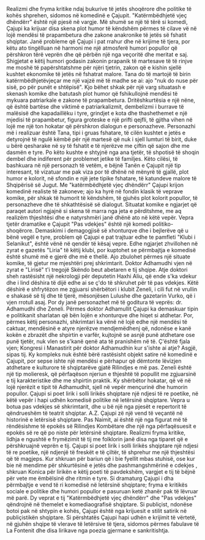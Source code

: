 Realizmi dhe fryma kritike ndaj bukurive të jetës shoqërore dhe politike të kohës shprehen, sidomos në komedinë e Çajupit. "Katërmbëdhjetë vjeç dhëndërr" është një pjesë në vargje. Më shumë se një të tërë si komedi, Çajupi ka krijuar disa skena plot humor të këndshëm përmes të cilave vë në lojë mendësi të prapambetura dhe zakone anakronike të jetës së fshatit shqiptar. Janë probleme që Çajupi i pat rrahur dhe në krijime të tjera, por këtu ato tingëlluan në harmoni me një atmosferë humori popullor që përshkron tërë veprën dhe që përbën një nga veçoritë dhe meritat e saj.
Shigjetat e këtij humori godasin zakonin prapanik të martesave të të rinjve me moshë të papërshtatshme për njëri tjetrin, zakon që e kishin sjellë kushtet ekonomike të jetës në fshatrat malore. Tana do të martojë të birin katërmbëdhjetëvjeçar me një vajzë më të madhe se ai: ajo "nuk do nuse për sisë, po për punët e shtëpisë". Kjo bëhet shkak për një varg situatash e skenash komike dhe batutash plot humor që fshikullojnë mendësi të mykuara patriarkale e zakone të prapambetura. Dritëshkurtësia e një nëne, që është bartëse dhe viktimë e patriarkalizmit, dembelizmi i burrave të malësisë dhe kapadaillëku i tyre, grindjet e kota dhe thashethemet e një mjedisi të prapambetur, figura groteske e një prifti qejfli, të gjitha vihen në lojë me një ton hokatar që përshkron dialogun e personazheve.
Personazhi më i realizuar është Tana, tipi i gruas fshatare, të cilën kushtet e jetës e detyrojnë të ngulë këmbë për një martesë që nuk i sjell lumturi të birit, duke u bërë qesharake në sy të fshatit e të njerëzve me çiftin që sajon dhe me dasmën e tyre. Po këto kushte e shtyjnë nga ana tjetër, të shpotisë të shoqin dembel dhe indiferent për problemet jetike të familjes. Këto cilësi, të bashkuara në një personazh të vetëm, e bëjnë Tanën e Çajupit një tip interesant, të vizatuar me pak viza por të dhënë në mënyrë të gjallë, plot humor e kolorit, në sfondin e një jete tipike fshatare, të katundeve malore të Shqipërisë së Jugut.
Me "katërmbëdhjetë vjeç dhëndërr" Çajupi krijon komedinë realiste të zakoneve; ajo ka hyrë në fondin klasik të veprave komike, për shkak të humorit të këndshëm, të gjuhës plot kolorit popullor, të personazheve dhe të shkathtësisë së dialogut. Situatat komike e ngjarjet që paraqet autori ngjajnë si skena të marra nga jeta e përditshme, me aq realizëm thjeshtësi dhe e natyrshmëri janë dhënë ato në këtë vepër.
Vepra tjetër dramatike e Çajupit "Pas vdekjes" është një komedi politiko-shoqërore. Demaskimi i demagogjisë së xhonturqve dhe i bejlerëve që u bënë vegël e tyre, problem që Çajupi e pat trajtuar edhe te pamfleti "Klubi i Selanikut", është vënë në qendër të kësaj vepre. Edhe ngjarjet zhvillohen në zyrat e gazetës "Liria" të këtij klubi, por kuptohet se përmbajtja e komedisë është shumë më e gjerë dhe më e thellë. Ajo zbulohet përmes një situate komike, të gjetur me mjeshtëri prej shkrimtarit. Doktor Adhamudhi vjen në zyrat e "Lirisë" t'i tregojë Skëndo beut abetaren e tij shqipe. Atje doktori sheh rastësisht një nekrologji për deputetin Haxhi Aliu, që ende s'ka vdekur dhe i lind dëshira të dijë edhe ai se ç'do të shkruhet për të pas vdekjes. Këtë dëshirë e shfrytëzon me zgjuarsi shërbëtori i klubit Zeneli, i cili fut në vrullin e shakasë së tij dhe të tjerë, mësonjësen Lulushe dhe gazetarin Vurko, që i vjen rrotull asaj. Por dy janë personazhet më të goditura të veprës: dr. Adhamudhi dhe Zeneli.
Përmes doktor Adhamullit Çajupi ka demaskuar tipin e politikanit sharlatan që bën lojën e xhonturqve dhe hiqet si atdhetar. Por, përmes këtij personazhi, shkrimtari ka vënë në lojë edhe një mendësi të caktuar, mendësinë e atyre njerëzve mendjemëdhenj që, ndonëse e kanë kokën e zbrazët dhe shpirtin e varfër, kujtojnë se asnjë punë atdhetare ose punë tjetër, nuk vlen se s'kanë qenë ata të pranishëm në të. Ç'është fjala vjen; Kongresi i Manastirit për doktor Adhamudhin kur s'ishte ai atje? Asgjë, sipas tij. Ky kompleks nuk është bërë rastësisht objekt satire në komedinë e Çajupit, por sepse ishte një mendësi e përhapur që dëmtonte lëvizjen atdhetare e kulturore të shqiptarëve gjatë Rilindjes e më pas.
Zeneli është një tip molieresk, që përfaqëson njeriun e thjeshtë të popullit me zgjuarsinë e tij karakteristike dhe me shpirtin praktik. Ky shërbëtor hokatar, që vë në lojë njerëzit e tipit të Adhamudhit, sjell në vepër mençurinë dhe humorin popullor.
Çajupi si poet lirik i solli lirikës shqiptare një ndjesi të re poetike, në këtë vepër i hapi udhën komedisë politike në letërsinë shqiptare. Vepra u botua pas vdekjes së shkrimtarit, dhe u bë një nga pjesët e repertorit të qëndrueshëm të teatrit shqiptar.
A.Z. Çajupi zë një vend të veçantë në historinë e letërsisë shqiptare. Pas Naimit, ai është një nga figurat më të rëndësishme të epokës së Rilindjes Kombëtare dhe një nga përfaqësuesit e epokës së re që po niste për letërsinë shqiptare. Realizmi fryma kritike, lidhja e ngushtë e frymëzimit të tij me folklorin janë disa nga tiparet që e përshkruajnë veprën e tij.
Çajupi si poet lirik i solli lirikës shqiptare një ndjesi të re poetike, një ndjenjë të freskët e të çiltër, të shprehur me një thjeshtësi që të magjeps. Kur shkruan për bariun që i bie fyellit mbas stuhisë, ose kur bie në mendime për shkurtësinë e jetës dhe pashmangshmërinë e cdekjes , shkruan Konica për lirikën e këtij poeti të pavdekshëm, vargjet e tij të bëjnë për vete me ëmbëlsinë dhe ritmin e tyre.
Si dramaturg Çajupi i dha përmbajtje e vend të ri komedisë në letërsinë shqiptare; fryma e kritikës sociale e politike dhe humori popullor e pasuruan ketë zhanër pak të lëvruar më parë. Dy veprat e tij "Katërmbëdhjetë vjeç dhëndërr" dhe "Pas vdekjes" qëndrojnë në themelet e komediaografisë shqiptare.
Si publiçist, ndonëse botoi pak në shtypin e kohës, Çajupi është nga krijuesit e stilit satirik në publiçistikën shqiptare.
Si përshtatës Çajupi hapi udhën e krijimit të vërtetë, në gjuhën shqipe të vlerave të letërsive të tjera, sidomos përmes fabulave të La Fontenit dhe disa lirikave nga poezia gjermane e sankritishtja.